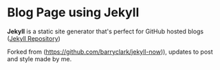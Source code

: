 # Blog Page using Jekyll

**Jekyll** is a static site generator that's perfect for GitHub hosted blogs ([Jekyll Repository](https://github.com/jekyll/jekyll))

Forked from (https://github.com/barryclark/jekyll-now)), updates to post and style made by me.
